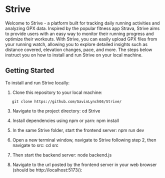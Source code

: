 # Strive
Welcome to Strive - a platform built for tracking daily running activities and analyzing GPX data. Inspired by the popular fitness app Strava, Strive aims to provide users with an easy way to monitor their running progress and optimize their workouts. With Strive, you can easily upload GPX files from your running watch, allowing you to explore detailed insights such as distance covered, elevation changes, pace, and more. The steps below instruct you on how to install and run Strive on your local machine.

## Getting Started
To install and run Strive locally:

1. Clone this repository to your local machine:
```shell
   git clone https://github.com/GavinLynch04/Strive/
```
3. Navigate to the project directory:
   cd Strive

4. Install dependencies using npm or yarn:
   npm install

5. In the same Strive folder, start the frontend server:
   npm run dev

6. Open a new terminal window, navigate to Strive following step 2, then navigate to src:
   cd src

7. Then start the backend server:
   node backend.js

8. Navigate to the url posted by the frontend server in your web browser (should be http://localhost:5173/):
